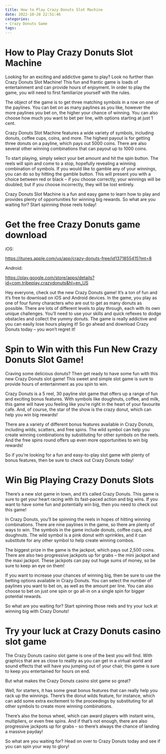 ```yaml
---
title: How to Play Crazy Donuts Slot Machine
date: 2022-10-28 22:51:46
categories:
- Crazy Donuts Game
tags:
---
```



# How to Play Crazy Donuts Slot Machine

Looking for an exciting and addictive game to play? Look no further than Crazy Donuts Slot Machine! This fun and frantic game is loads of entertainment and can provide hours of enjoyment. In order to play the game, you will need to first familiarize yourself with the rules.

The object of the game is to get three matching symbols in a row on one of the paylines. You can bet on as many paylines as you like, however the more paylines you bet on, the higher your chance of winning. You can also choose how much you want to bet per line, with options starting at just 1 cent.

Crazy Donuts Slot Machine features a wide variety of symbols, including donuts, coffee cups, coins, and more. The highest payout is for getting three donuts on a payline, which pays out 5000 coins. There are also several other winning combinations that can payout up to 1000 coins.

To start playing, simply select your bet amount and hit the spin button. The reels will spin and come to a stop, hopefully revealing a winning combination of symbols. If you would like to gamble any of your winnings, you can do so by hitting the gamble button. This will present you with a choice between red or black – if you choose correctly, your winnings will be doubled; but if you choose incorrectly, they will be lost entirely.

Crazy Donuts Slot Machine is a fun and easy game to learn how to play and provides plenty of opportunities for winning big rewards. So what are you waiting for? Start spinning those reels today!

#  Get the free Crazy Donuts game download

iOS:

https://itunes.apple.com/us/app/crazy-donuts-free/id1371855415?mt=8

Android:

https://play.google.com/store/apps/details?id=com.tribeplay.crazydonuts&hl=en_US

Hey everyone, check out the new Crazy Donuts game! It’s a ton of fun and it’s free to download on iOS and Android devices. In the game, you play as one of four funny characters who are out to get as many donuts as possible. There are lots of different levels to play through, each with its own unique challenges. You’ll need to use your skills and quick reflexes to dodge obstacles and collect the yummy donuts. The game is really addictive and you can easily lose hours playing it! So go ahead and download Crazy Donuts today – you won’t regret it!

#  Spin to Win with this Fun New Crazy Donuts Slot Game!

 Craving some delicious donuts? Then get ready to have some fun with this new Crazy Donuts slot game! This sweet and simple slot game is sure to provide hours of entertainment as you spin to win.

Crazy Donuts is a 5 reel, 30 payline slot game that offers up a range of fun and exciting bonus features. With symbols like doughnuts, coffee, and milk, this game will have you feeling like you’re right in the heart of your favourite cafe. And, of course, the star of the show is the crazy donut, which can help you win big rewards!

There are a variety of different bonus features available in Crazy Donuts, including wilds, scatters, and free spins. The wild symbol can help you create winning combinations by substituting for other symbols on the reels. And the free spins round offers up even more opportunities to win big rewards!

So if you’re looking for a fun and easy-to-play slot game with plenty of bonus features, then be sure to check out Crazy Donuts today!

#  Win Big Playing Crazy Donuts Slots

There’s a new slot game in town, and it’s called Crazy Donuts. This game is sure to get your heart racing with its fast-paced action and big wins. If you want to have some fun and potentially win big, then you need to check out this game!

In Crazy Donuts, you’ll be spinning the reels in hopes of hitting winning combinations. There are nine paylines in the game, so there are plenty of ways to win. The symbols in the game include donuts, coffee cups, and doughnuts. The wild symbol is a pink donut with sprinkles, and it can substitute for any other symbol to help create winning combos.

The biggest prize in the game is the jackpot, which pays out 2,500 coins. There are also two progressive jackpots up for grabs – the mini jackpot and the maxi jackpot. These jackpots can pay out huge sums of money, so be sure to keep an eye on them!

If you want to increase your chances of winning big, then be sure to use the betting options available in Crazy Donuts. You can select the number of paylines you want to bet on, as well as the amount per line. You can also choose to bet on just one spin or go all-in on a single spin for bigger potential rewards.

So what are you waiting for? Start spinning those reels and try your luck at winning big with Crazy Donuts!

#  Try your luck at Crazy Donuts casino slot game

The Crazy Donuts casino slot game is one of the best you will find. With graphics that are as close to reality as you can get in a virtual world and sound effects that will have you jumping out of your chair, this game is sure to keep you entertained for hours on end.

But what makes the Crazy Donuts casino slot game so great?

Well, for starters, it has some great bonus features that can really help you rack up the winnings. There’s the donut wilds feature, for instance, which can add some extra excitement to the proceedings by substituting for all other symbols to create more winning combinations.

There’s also the bonus wheel, which can award players with instant wins, multipliers, or even free spins. And if that’s not enough, there are also progressive jackpots up for grabs – so there’s always the chance of landing a massive payday!

So what are you waiting for? Head on over to Crazy Donuts today and see if you can spin your way to glory!